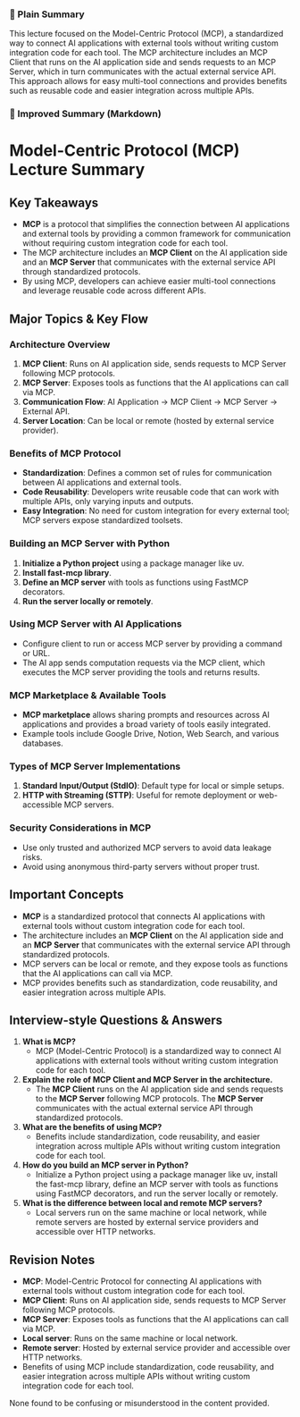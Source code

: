  ### 🧾 Plain Summary
This lecture focused on the Model-Centric Protocol (MCP), a standardized way to connect AI applications with external tools without writing custom integration code for each tool. The MCP architecture includes an MCP Client that runs on the AI application side and sends requests to an MCP Server, which in turn communicates with the actual external service API. This approach allows for easy multi-tool connections and provides benefits such as reusable code and easier integration across multiple APIs.

### 📝 Improved Summary (Markdown)
# Model-Centric Protocol (MCP) Lecture Summary

## Key Takeaways
- **MCP** is a protocol that simplifies the connection between AI applications and external tools by providing a common framework for communication without requiring custom integration code for each tool.
- The MCP architecture includes an **MCP Client** on the AI application side and an **MCP Server** that communicates with the external service API through standardized protocols.
- By using MCP, developers can achieve easier multi-tool connections and leverage reusable code across different APIs.

## Major Topics & Key Flow
### Architecture Overview
1. **MCP Client**: Runs on AI application side, sends requests to MCP Server following MCP protocols.
2. **MCP Server**: Exposes tools as functions that the AI applications can call via MCP.
3. **Communication Flow**: AI Application -> MCP Client -> MCP Server -> External API.
4. **Server Location**: Can be local or remote (hosted by external service provider).

### Benefits of MCP Protocol
- **Standardization**: Defines a common set of rules for communication between AI applications and external tools.
- **Code Reusability**: Developers write reusable code that can work with multiple APIs, only varying inputs and outputs.
- **Easy Integration**: No need for custom integration for every external tool; MCP servers expose standardized toolsets.

### Building an MCP Server with Python
1. **Initialize a Python project** using a package manager like uv.
2. **Install fast-mcp library**.
3. **Define an MCP server** with tools as functions using FastMCP decorators.
4. **Run the server locally or remotely**.

### Using MCP Server with AI Applications
- Configure client to run or access MCP server by providing a command or URL.
- The AI app sends computation requests via the MCP client, which executes the MCP server providing the tools and returns results.

### MCP Marketplace & Available Tools
- **MCP marketplace** allows sharing prompts and resources across AI applications and provides a broad variety of tools easily integrated.
- Example tools include Google Drive, Notion, Web Search, and various databases.

### Types of MCP Server Implementations
1. **Standard Input/Output (StdIO)**: Default type for local or simple setups.
2. **HTTP with Streaming (STTP)**: Useful for remote deployment or web-accessible MCP servers.

### Security Considerations in MCP
- Use only trusted and authorized MCP servers to avoid data leakage risks.
- Avoid using anonymous third-party servers without proper trust.

## Important Concepts
- **MCP** is a standardized protocol that connects AI applications with external tools without custom integration code for each tool.
- The architecture includes an **MCP Client** on the AI application side and an **MCP Server** that communicates with the external service API through standardized protocols.
- MCP servers can be local or remote, and they expose tools as functions that the AI applications can call via MCP.
- MCP provides benefits such as standardization, code reusability, and easier integration across multiple APIs.

## Interview-style Questions & Answers
1. **What is MCP?**  
   - MCP (Model-Centric Protocol) is a standardized way to connect AI applications with external tools without writing custom integration code for each tool.
2. **Explain the role of MCP Client and MCP Server in the architecture.**  
   - The **MCP Client** runs on the AI application side and sends requests to the **MCP Server** following MCP protocols. The **MCP Server** communicates with the actual external service API through standardized protocols.
3. **What are the benefits of using MCP?**  
   - Benefits include standardization, code reusability, and easier integration across multiple APIs without writing custom integration code for each tool.
4. **How do you build an MCP server in Python?**  
   - Initialize a Python project using a package manager like uv, install the fast-mcp library, define an MCP server with tools as functions using FastMCP decorators, and run the server locally or remotely.
5. **What is the difference between local and remote MCP servers?**  
   - Local servers run on the same machine or local network, while remote servers are hosted by external service providers and accessible over HTTP networks.

## Revision Notes
- **MCP**: Model-Centric Protocol for connecting AI applications with external tools without custom integration code for each tool.
- **MCP Client**: Runs on AI application side, sends requests to MCP Server following MCP protocols.
- **MCP Server**: Exposes tools as functions that the AI applications can call via MCP.
- **Local server**: Runs on the same machine or local network.
- **Remote server**: Hosted by external service provider and accessible over HTTP networks.
- Benefits of using MCP include standardization, code reusability, and easier integration across multiple APIs without writing custom integration code for each tool.

None found to be confusing or misunderstood in the content provided.